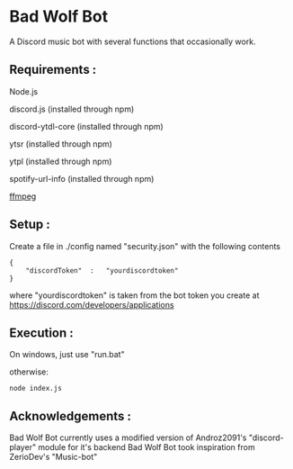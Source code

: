 # Bad Wolf Bot
A Discord music bot with several functions that occasionally work.

## Requirements : 

Node.js

discord.js (installed through npm)

discord-ytdl-core (installed through npm)

ytsr (installed through npm)

ytpl (installed through npm)

spotify-url-info (installed through npm)

[ffmpeg](https://ffmpeg.org/download.html)

## Setup : 

Create a file in ./config named "security.json" with the following contents
``` 
{
	"discordToken"	:	"yourdiscordtoken"
}
```
where "yourdiscordtoken" is taken from the bot token you create at https://discord.com/developers/applications

## Execution :
On windows, just use "run.bat"

otherwise:
```
node index.js
```

## Acknowledgements : 
Bad Wolf Bot currently uses a modified version of Androz2091's "discord-player" module for it's backend
Bad Wolf Bot took inspiration from ZerioDev's "Music-bot"
